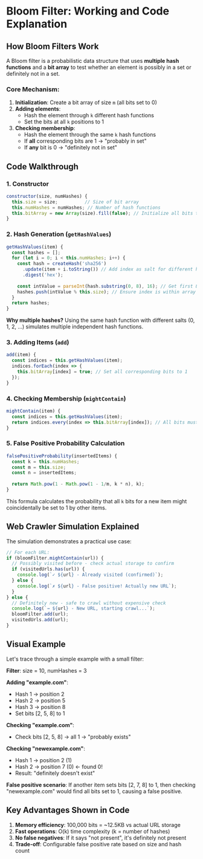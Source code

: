 # Bloom Filter: Working and Code Explanation

## How Bloom Filters Work

A Bloom filter is a probabilistic data structure that uses **multiple hash functions** and a **bit array** to test whether an element is possibly in a set or definitely not in a set.

### Core Mechanism:

1. **Initialization**: Create a bit array of size `m` (all bits set to 0)
2. **Adding elements**:
   * Hash the element through `k` different hash functions
   * Set the bits at all `k` positions to 1
3. **Checking membership**:
   * Hash the element through the same `k` hash functions
   * If **all** corresponding bits are 1 → "probably in set"
   * If **any** bit is 0 → "definitely not in set"

## Code Walkthrough

### 1. Constructor

```javascript
constructor(size, numHashes) {
  this.size = size;          // Size of bit array
  this.numHashes = numHashes; // Number of hash functions
  this.bitArray = new Array(size).fill(false); // Initialize all bits to false/0
}
```

### 2. Hash Generation (`getHashValues`)

```javascript
getHashValues(item) {
  const hashes = [];
  for (let i = 0; i < this.numHashes; i++) {
    const hash = createHash('sha256')
      .update(item + i.toString()) // Add index as salt for different hashes
      .digest('hex');
    
    const intValue = parseInt(hash.substring(0, 8), 16); // Get first 8 chars as number
    hashes.push(intValue % this.size); // Ensure index is within array bounds
  }
  return hashes;
}
```

**Why multiple hashes?** Using the same hash function with different salts (0, 1, 2, ...) simulates multiple independent hash functions.

### 3. Adding Items (`add`)

```javascript
add(item) {
  const indices = this.getHashValues(item);
  indices.forEach(index => {
    this.bitArray[index] = true; // Set all corresponding bits to 1
  });
}
```

### 4. Checking Membership (`mightContain`)

```javascript
mightContain(item) {
  const indices = this.getHashValues(item);
  return indices.every(index => this.bitArray[index]); // All bits must be 1
}
```

### 5. False Positive Probability Calculation

```javascript
falsePositiveProbability(insertedItems) {
  const k = this.numHashes;
  const m = this.size;
  const n = insertedItems;
  
  return Math.pow(1 - Math.pow(1 - 1/m, k * n), k);
}
```

This formula calculates the probability that all `k` bits for a new item might coincidentally be set to 1 by other items.

## Web Crawler Simulation Explained

The simulation demonstrates a practical use case:

```javascript
// For each URL:
if (bloomFilter.mightContain(url)) {
  // Possibly visited before - check actual storage to confirm
  if (visitedUrls.has(url)) {
    console.log(`✓ ${url} - Already visited (confirmed)`);
  } else {
    console.log(`✗ ${url} - False positive! Actually new URL`);
  }
} else {
  // Definitely new - safe to crawl without expensive check
  console.log(`→ ${url} - New URL, starting crawl...`);
  bloomFilter.add(url);
  visitedUrls.add(url);
}
```

## Visual Example

Let's trace through a simple example with a small filter:

**Filter**: size = 10, numHashes = 3

**Adding "example.com"**:
* Hash 1 → position 2
* Hash 2 → position 5
* Hash 3 → position 8
* Set bits [2, 5, 8] to 1

**Checking "example.com"**:
* Check bits [2, 5, 8] → all 1 → "probably exists"

**Checking "newexample.com"**:
* Hash 1 → position 2 (1)
* Hash 2 → position 7 (0) ← found 0!
* Result: "definitely doesn't exist"

**False positive scenario**: If another item sets bits [2, 7, 8] to 1, then checking "newexample.com" would find all bits set to 1, causing a false positive.

## Key Advantages Shown in Code

1. **Memory efficiency**: 100,000 bits = ~12.5KB vs actual URL storage
2. **Fast operations**: O(k) time complexity (k = number of hashes)
3. **No false negatives**: If it says "not present", it's definitely not present
4. **Trade-off**: Configurable false positive rate based on size and hash count